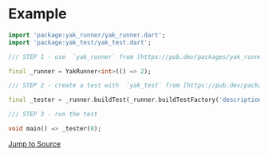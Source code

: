 # Example

```dart
import 'package:yak_runner/yak_runner.dart';
import 'package:yak_test/yak_test.dart';

/// STEP 1 - use  `yak_runner` from [https://pub.dev/packages/yak_runner]

final _runner = YakRunner<int>(() => 2);

/// STEP 2 - create a test with  `yak_test` from [https://pub.dev/packages/yak_test]

final _tester = _runner.buildTest(_runner.buildTestFactory('description here'));

/// STEP 3 - run the test

void main() => _tester(0);

```

[Jump to Source](https://github.com/iapicca/yak_packages/examples/yak_test)